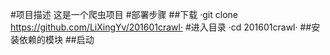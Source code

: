 #项目描述
这是一个爬虫项目
#部署步骤
##下载
·git clone https://github.com/LiXingYv/201601crawl·
#进入目录
·cd 201601crawl·
##安装依赖的模块
##启动
